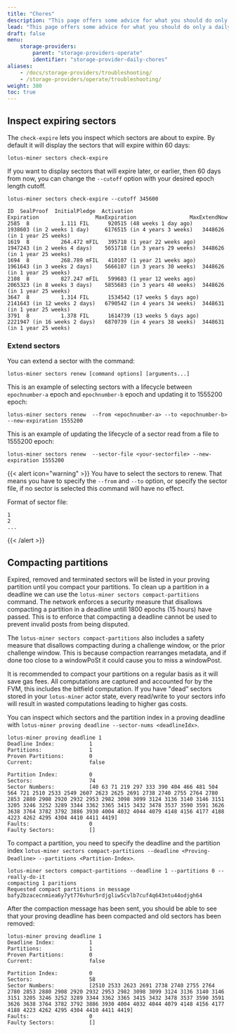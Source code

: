 ```yaml
---
title: "Chores"
description: "This page offers some advice for what you should do only a daily or weekly basis"
lead: "This page offers some advice for what you should do only a daily or weekly basis"
draft: false
menu:
    storage-providers:
        parent: "storage-providers-operate"
        identifier: "storage-provider-daily-chores"
aliases:
    - /docs/storage-providers/troubleshooting/
    - /storage-providers/operate/troubleshooting/
weight: 380
toc: true
---
```


## Inspect expiring sectors

The `check-expire` lets you inspect which sectors are about to expire. By default it will display the sectors that will expire within 60 days:

```shell
lotus-miner sectors check-expire
```

If you want to display sectors that will expire later, or earlier, then 60 days from now, you can change the `--cutoff` option with your desired epoch length cutoff.

```shell with-output
lotus-miner sectors check-expire --cutoff 345600
```

```shell output
ID  SealProof  InitialPledge  Activation                      Expiration                  MaxExpiration                 MaxExtendNow
2585  8          1.111 FIL      920515 (48 weeks 1 day ago)     1938603 (in 2 weeks 1 day)     6176515 (in 4 years 3 weeks)   3448626 (in 1 year 25 weeks)  
1619  8          264.472 mFIL   395718 (1 year 22 weeks ago)    1947243 (in 2 weeks 4 days)    5651718 (in 3 years 29 weeks)  3448626 (in 1 year 25 weeks)  
1694  8          268.789 mFIL   410107 (1 year 21 weeks ago)    1961643 (in 3 weeks 2 days)    5666107 (in 3 years 30 weeks)  3448626 (in 1 year 25 weeks)  
2108  8          827.247 mFIL   599683 (1 year 12 weeks ago)    2065323 (in 8 weeks 3 days)    5855683 (in 3 years 40 weeks)  3448626 (in 1 year 25 weeks)  
3647  8          1.314 FIL      1534542 (17 weeks 5 days ago)   2141643 (in 12 weeks 2 days)   6790542 (in 4 years 34 weeks)  3448631 (in 1 year 25 weeks) 
3791  8          1.378 FIL      1614739 (13 weeks 5 days ago)   2221947 (in 16 weeks 2 days)   6870739 (in 4 years 38 weeks)  3448631 (in 1 year 25 weeks)
```

### Extend sectors

You can extend a sector with the command:

```shell
lotus-miner sectors renew [command options] [arguments...]
```

This is an example of selecting sectors with a lifecycle between `epochnumber-a` epoch and `epochnumber-b` epoch and updating it to 1555200 epoch:

```shell
lotus-miner sectors renew  --from <epochnumber-a> --to <epochnumber-b> --new-expiration 1555200
```

This is an example of updating the lifecycle of a sector read from a file to 1555200 epoch:

```shell
lotus-miner sectors renew  --sector-file <your-sectorfile> --new-expiration 1555200
```

{{< alert icon="warning" >}}
You have to select the sectors to renew. That means you have to specify the `--from` and `--to` option, or specify the sector file, if no sector is selected this command will have no effect.

Format of sector file:

```
1
2
...
```
{{< /alert >}}

## Compacting partitions

Expired, removed and terminated sectors will be listed in your proving partition until you compact your partitions. To clean up a partition in a deadline we can use the `lotus-miner sectors compact-partitions` command. The network enforces a security measure that disallows compacting a partition in a deadline untill 1800 epochs (15 hours) have passed. This is to enforce that compacting a deadline cannot be used to prevent invalid posts from being disputed.

The `lotus-miner sectors compact-partitions` also includes a safety measure that disallows compacting during a challenge window, or the prior challenge window. This is because compaction rearranges metadata, and if done too close to a windowPoSt it could cause you to miss a windowPost.

It is recommended to compact your partitions on a regular basis as it will save gas fees. All computations are captured and accounted for by the FVM, this includes the bitfield computation. If you have "dead” sectors stored in your `lotus-miner` actor state, every read/write to your sectors info will result in wasted computations leading to higher gas costs.

You can inspect which sectors and the partition index in a proving deadline with `lotus-miner proving deadline --sector-nums <deadlineIdx>`.

```shell output
lotus-miner proving deadline 1
Deadline Index:           1
Partitions:               1
Proven Partitions:        0
Current:                  false

Partition Index:          0
Sectors:                  74
Sector Numbers:           [40 63 71 219 297 333 390 404 466 481 504 564 721 2510 2533 2549 2607 2623 2625 2691 2738 2740 2755 2764 2780 2853 2880 2908 2920 2932 2953 2982 3098 3099 3124 3136 3140 3146 3151 3205 3246 3252 3289 3344 3362 3365 3415 3432 3478 3537 3590 3591 3626 3638 3764 3782 3792 3886 3930 4004 4032 4044 4079 4148 4156 4177 4188 4223 4262 4295 4304 4410 4411 4419]
Faults:                   0
Faulty Sectors:           []
```

To compact a partition, you need to specify the deadline and the partition index `lotus-miner sectors compact-partitions --deadline <Proving-Deadline> --partitions <Partition-Index>`.

```shell output
lotus-miner sectors compact-partitions --deadline 1 --partitions 0 --really-do-it
compacting 1 paritions
Requested compact partitions in message bafy2bzacecnmiea6y7yt776vhur5rdjgliw5cvlb7cuf4q643ntu44odjgh64
```

After the compaction message has been sent, you should be able to see that your proving deadline has been compacted and old sectors has been removed:

```shell output
lotus-miner proving deadline 1
Deadline Index:           1
Partitions:               1
Proven Partitions:        0
Current:                  false

Partition Index:          0
Sectors:                  58
Sector Numbers:           [2510 2533 2623 2691 2738 2740 2755 2764 2780 2853 2880 2908 2920 2932 2953 2982 3098 3099 3124 3136 3140 3146 3151 3205 3246 3252 3289 3344 3362 3365 3415 3432 3478 3537 3590 3591 3626 3638 3764 3782 3792 3886 3930 4004 4032 4044 4079 4148 4156 4177 4188 4223 4262 4295 4304 4410 4411 4419]
Faults:                   0
Faulty Sectors:           []
```
